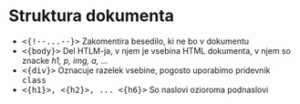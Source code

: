 # Struktura dokumenta

* <kbd><{!--...--}></kbd> Zakomentira besedilo, ki ne bo v dokumentu
* <kbd><{body}></kbd> Del HTLM-ja, v njem je vsebina HTML dokumenta, v njem so znacke *h1, p, img, a, ...*
* <kbd><{div}></kbd> Oznacuje razelek vsebine, pogosto uporabimo pridevnik <kbd>class</kbd>
* <kbd><{h1}>, <{h2}>, ... <{h6}></kbd> So naslovi ozioroma podnaslovi